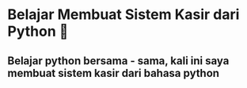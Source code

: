 # Belajar Membuat Sistem Kasir dari Python 🤙

## Belajar python bersama - sama, kali ini saya membuat sistem kasir dari bahasa python
